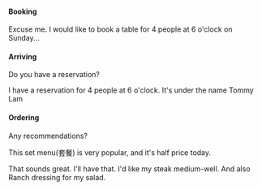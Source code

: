 #### Booking
Excuse me. I would like to book a table for 4 people at 6 o'clock on Sunday...

#### Arriving
Do you have a reservation?

I have a reservation for 4 people at 6 o'clock. It's under the name Tommy Lam

#### Ordering
Any recommendations?

This set menu(套餐) is very popular, and it's half price today.

That sounds great. I'll have that. I'd like my steak medium-well. And also Ranch dressing for my salad.